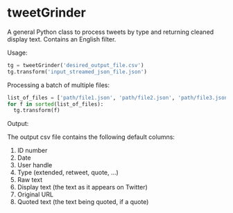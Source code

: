 # tweetGrinder
A general Python class to process tweets by type and returning cleaned display text.  Contains an English filter.

Usage:

```python
tg = tweetGrinder('desired_output_file.csv')
tg.transform('input_streamed_json_file.json')
```

Processing a batch of multiple files:

```python 
list_of_files = ['path/file1.json', 'path/file2.json', 'path/file3.json']
for f in sorted(list_of_files):
  tg.transform(f)
```
Output:

The output csv file contains the following default columns: 
<ol>
<li> ID number </li>
<li> Date </li>
<li> User handle </li>
<li> Type (extended, retweet, quote, ...) </li>
<li> Raw text </li>
<li> Display text (the text as it appears on Twitter) </li>
<li> Original URL </li>
<li> Quoted text (the text being quoted, if a quote) </li>
</ol>
